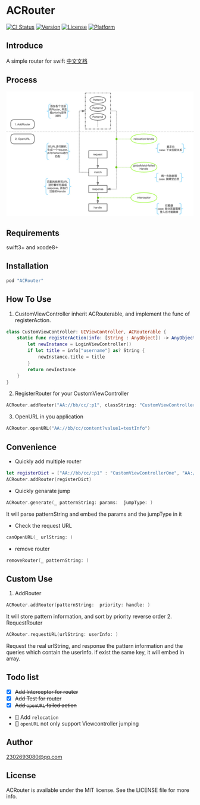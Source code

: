 # ACRouter

[![CI Status](http://img.shields.io/travis/260732891@qq.com/ACRouter.svg?style=flat)](https://travis-ci.org/260732891@qq.com/ACRouter)
[![Version](https://img.shields.io/cocoapods/v/ACRouter.svg?style=flat)](http://cocoapods.org/pods/ACRouter)
[![License](https://img.shields.io/cocoapods/l/ACRouter.svg?style=flat)](http://cocoapods.org/pods/ACRouter)
[![Platform](https://img.shields.io/cocoapods/p/ACRouter.svg?style=flat)](http://cocoapods.org/pods/ACRouter)

## Introduce

A simple router for swift [中文文档](README_CN.md)

## Process
![sdf](./Images/process.jpg)

## Requirements

swift3+ and xcode8+

## Installation

```ruby
pod "ACRouter"
```

## How To Use

1. CustomViewController inherit ACRouterable, and implement the  func of registerAction.
``` swift
class CustomViewController: UIViewController, ACRouterable {
    static func registerAction(info: [String : AnyObject]) -> AnyObject {
        let newInstance = LoginViewController()
        if let title = info["username"] as? String {
            newInstance.title = title
        }
        return newInstance
    }
}
```
2. RegisterRouter for your CustomViewController
``` swift
ACRouter.addRouter("AA://bb/cc/:p1", classString: "CustomViewController")
```

3. OpenURL in you application
``` swift
ACRouter.openURL("AA://bb/cc/content?value1=testInfo")
```

## Convenience
- Quickly add multiple router
``` swift
let registerDict = ["AA://bb/cc/:p1" : "CustomViewControllerOne", "AA://ee/ff" : "CustomViewControllerTwo"]
ACRouter.addRouter(registerDict)
```
- Quickly genarate jump
``` swift
ACRouter.generate(_ patternString: params:  jumpType: )
```
It will parse patternString and embed the params and the jumpType in it
- Check the request URL
``` swift
canOpenURL(_ urlString: )
```
- remove router
``` swift
removeRouter(_ patternString: )
```

## Custom Use
1. AddRouter
``` swift
ACRouter.addRouter(patternString:  priority: handle: )
```
It will store pattern information, and sort by priority reverse order
2. RequestRouter
``` swift
ACRouter.requestURL(urlString: userInfo: )
```
Request the real urlString, and response the pattern information and the queries which contain the userInfo. if exist the same key, it will embed in array.

## Todo list
- [X] ~~Add Interceptor for router~~
- [X] ~~Add Test for router~~
- [X] ~~Add `openURL` failed action~~
- [] Add `relocation`
- [] `openURL` not only support Viewcontroller jumping 

## Author

2302693080@qq.com

## License

ACRouter is available under the MIT license. See the LICENSE file for more info.
